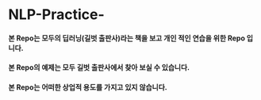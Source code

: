 # NLP-Practice-

#### 본 Repo는 모두의 딥러닝(길벗 출판사)라는 책을 보고 개인 적인 연습을 위한 Repo 입니다.
#### 본 Repo의 예제는 모두 길벗 출판사에서 찾아 보실 수 있습니다.
#### 본 Repo는 어떠한 상업적 용도를 가지고 있지 않습니다.